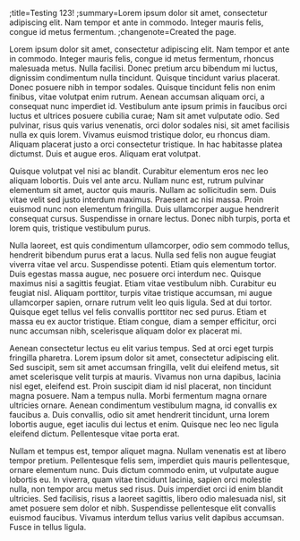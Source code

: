 ;title=Testing 123!
;summary=Lorem ipsum dolor sit amet, consectetur adipiscing elit. Nam tempor et ante in commodo. Integer mauris felis, congue id metus fermentum.
;changenote=Created the page.

Lorem ipsum dolor sit amet, consectetur adipiscing elit. Nam tempor et ante in commodo. Integer mauris felis, congue id metus fermentum, rhoncus malesuada metus. Nulla facilisi. Donec pretium arcu bibendum mi luctus, dignissim condimentum nulla tincidunt. Quisque tincidunt varius placerat. Donec posuere nibh in tempor sodales. Quisque tincidunt felis non enim finibus, vitae volutpat enim rutrum. Aenean accumsan aliquam orci, a consequat nunc imperdiet id. Vestibulum ante ipsum primis in faucibus orci luctus et ultrices posuere cubilia curae; Nam sit amet vulputate odio. Sed pulvinar, risus quis varius venenatis, orci dolor sodales nisi, sit amet facilisis nulla ex quis lorem. Vivamus euismod tristique dolor, eu rhoncus diam. Aliquam placerat justo a orci consectetur tristique. In hac habitasse platea dictumst. Duis et augue eros. Aliquam erat volutpat.

Quisque volutpat vel nisi ac blandit. Curabitur elementum eros nec leo aliquam lobortis. Duis vel ante arcu. Nullam nunc est, rutrum pulvinar elementum sit amet, auctor quis mauris. Nullam ac sollicitudin sem. Duis vitae velit sed justo interdum maximus. Praesent ac nisi massa. Proin euismod nunc non elementum fringilla. Duis ullamcorper augue hendrerit consequat cursus. Suspendisse in ornare lectus. Donec nibh turpis, porta et lorem quis, tristique vestibulum purus.

Nulla laoreet, est quis condimentum ullamcorper, odio sem commodo tellus, hendrerit bibendum purus erat a lacus. Nulla sed felis non augue feugiat viverra vitae vel arcu. Suspendisse potenti. Etiam quis elementum tortor. Duis egestas massa augue, nec posuere orci interdum nec. Quisque maximus nisi a sagittis feugiat. Etiam vitae vestibulum nibh. Curabitur eu feugiat nisl. Aliquam porttitor, turpis vitae tristique accumsan, mi augue ullamcorper sapien, ornare rutrum velit leo quis ligula. Sed at dui tortor. Quisque eget tellus vel felis convallis porttitor nec sed purus. Etiam et massa eu ex auctor tristique. Etiam congue, diam a semper efficitur, orci nunc accumsan nibh, scelerisque aliquam dolor ex placerat mi.

Aenean consectetur lectus eu elit varius tempus. Sed at orci eget turpis fringilla pharetra. Lorem ipsum dolor sit amet, consectetur adipiscing elit. Sed suscipit, sem sit amet accumsan fringilla, velit dui eleifend metus, sit amet scelerisque velit turpis at mauris. Vivamus non urna dapibus, lacinia nisl eget, eleifend est. Proin suscipit diam id nisl placerat, non tincidunt magna posuere. Nam a tempus nulla. Morbi fermentum magna ornare ultricies ornare. Aenean condimentum vestibulum magna, id convallis ex faucibus a. Duis convallis, odio sit amet hendrerit tincidunt, urna lorem lobortis augue, eget iaculis dui lectus et enim. Quisque nec leo nec ligula eleifend dictum. Pellentesque vitae porta erat.

Nullam et tempus est, tempor aliquet magna. Nullam venenatis est at libero tempor pretium. Pellentesque felis sem, imperdiet quis mauris pellentesque, ornare elementum nunc. Duis dictum commodo enim, ut vulputate augue lobortis eu. In viverra, quam vitae tincidunt lacinia, sapien orci molestie nulla, non tempor arcu metus sed risus. Duis imperdiet orci id enim blandit ultricies. Sed facilisis, risus a laoreet sagittis, libero odio malesuada nisl, sit amet posuere sem dolor et nibh. Suspendisse pellentesque elit convallis euismod faucibus. Vivamus interdum tellus varius velit dapibus accumsan. Fusce in tellus ligula.
